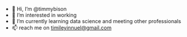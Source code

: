 - 👋 Hi, I’m @timmybison
- 👀 I’m interested in working 
- 🌱 I’m currently learning data science and meeting other professionals 
- 📫 reach me on timileyinnuel@gmail.com 

<!---
timmybison/timmybison is a ✨ special ✨ repository because its `README.md` (this file) appears on your GitHub profile.
You can click the Preview link to take a look at your changes.
--->
